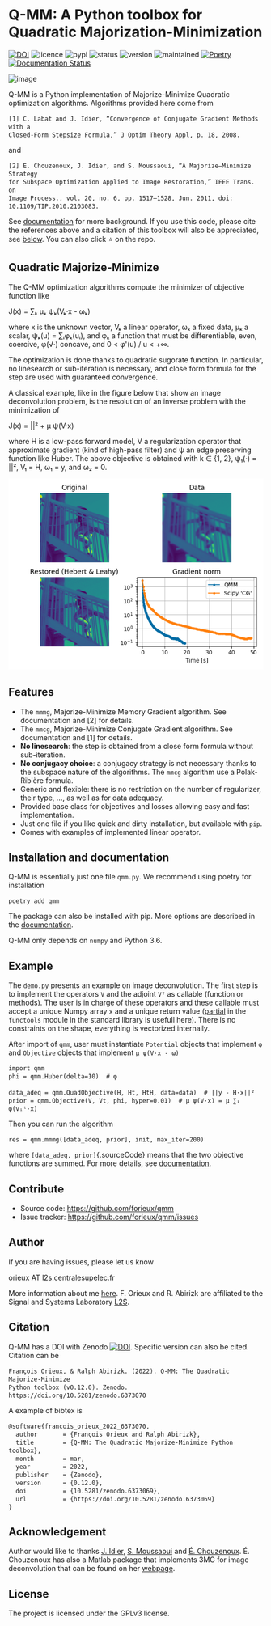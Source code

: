 Q-MM: A Python toolbox for Quadratic Majorization-Minimization
==============================================================

[![DOI](https://zenodo.org/badge/DOI/10.5281/zenodo.6373070.svg)](https://doi.org/10.5281/zenodo.6373070)
![licence](https://img.shields.io/github/license/forieux/qmm)
![pypi](https://img.shields.io/pypi/v/qmm)
![status](https://img.shields.io/pypi/status/qmm)
![version](https://img.shields.io/pypi/pyversions/qmm)
![maintained](https://img.shields.io/maintenance/yes/2024)
[![Poetry](https://img.shields.io/endpoint?url=https://python-poetry.org/badge/v0.json)](https://python-poetry.org/)
[![Documentation Status](https://readthedocs.org/projects/qmm/badge/?version=latest)](https://qmm.readthedocs.io/en/latest/?badge=latest)

![image](./docs/qmm.png)

Q-MM is a Python implementation of Majorize-Minimize Quadratic optimization
algorithms. Algorithms provided here come from

    [1] C. Labat and J. Idier, “Convergence of Conjugate Gradient Methods with a
    Closed-Form Stepsize Formula,” J Optim Theory Appl, p. 18, 2008.

and

    [2] E. Chouzenoux, J. Idier, and S. Moussaoui, “A Majorize–Minimize Strategy
    for Subspace Optimization Applied to Image Restoration,” IEEE Trans. on
    Image Process., vol. 20, no. 6, pp. 1517–1528, Jun. 2011, doi:
    10.1109/TIP.2010.2103083.

See [documentation](https://qmm.readthedocs.io/en/stable/index.html) for more
background. If you use this code, please cite the references above and a
citation of this toolbox will also be appreciated, see [below](#citation). You
can also click ⭐ on the repo.

Quadratic Majorize-Minimize
---------------------------

The Q-MM optimization algorithms compute the minimizer of objective
function like

J(x) = ∑ₖ μₖ ψₖ(Vₖ·x - ωₖ)

where x is the unknown vector, Vₖ a linear operator, ωₖ a fixed data, μₖ
a scalar, ψₖ(u) = ∑ᵢφₖ(uᵢ), and φₖ a function that must be
differentiable, even, coercive, φ(√·) concave, and 0 \< φ\'(u) / u \<
+∞.

The optimization is done thanks to quadratic sugorate function. In
particular, no linesearch or sub-iteration is necessary, and close form
formula for the step are used with guaranteed convergence.

A classical example, like in the figure below that show an image
deconvolution problem, is the resolution of an inverse problem with the
minimization of

J(x) = \|\|² + μ ψ(V·x)

where H is a low-pass forward model, V a regularization operator that
approximate gradient (kind of high-pass filter) and ψ an edge preserving
function like Huber. The above objective is obtained with k ∈ {1, 2},
ψ₁(·) = \|\|², V₁ = H, ω₁ = y, and ω₂ = 0.

![image](./docs/image.png)

Features
--------

-   The `mmmg`, Majorize-Minimize Memory Gradient algorithm. See
    documentation and \[2\] for details.
-   The `mmcg`, Majorize-Minimize Conjugate Gradient algorithm. See
    documentation and \[1\] for details.
-   **No linesearch**: the step is obtained from a close form formula
    without sub-iteration.
-   **No conjugacy choice**: a conjugacy strategy is not necessary
    thanks to the subspace nature of the algorithms. The `mmcg`
    algorithm use a Polak-Ribière formula.
-   Generic and flexible: there is no restriction on the number of
    regularizer, their type, ..., as well as for data adequacy.
-   Provided base class for objectives and losses allowing easy and fast
    implementation.
-   Just one file if you like quick and dirty installation, but
    available with `pip`.
-   Comes with examples of implemented linear operator.

Installation and documentation
------------------------------

Q-MM is essentially just one file `qmm.py`. We recommend using poetry
for installation

``` {.sourceCode .sh}
poetry add qmm
```

The package can also be installed with pip. More options are described
in the [documentation](https://qmm.readthedocs.io/en/stable/index.html).

Q-MM only depends on `numpy` and Python 3.6.

Example
-------

The `demo.py` presents an example on image deconvolution. The first step
is to implement the operators `V` and the adjoint `Vᵀ` as callable
(function or methods). The user is in charge of these operators and
these callable must accept a unique Numpy array `x` and a unique return
value
([partial](https://docs.python.org/fr/3.9/library/functools.html#functools.partial)
in the `functools` module in the standard library is usefull here).
There is no constraints on the shape, everything is vectorized
internally.

After import of `qmm`, user must instantiate `Potential` objects that
implement `φ` and `Objective` objects that implement `μ ψ(V·x - ω)`

``` {.sourceCode .python}
import qmm
phi = qmm.Huber(delta=10)  # φ

data_adeq = qmm.QuadObjective(H, Ht, HtH, data=data)  # ||y - H·x||²
prior = qmm.Objective(V, Vt, phi, hyper=0.01)  # μ ψ(V·x) = μ ∑ᵢ φ(vᵢᵗ·x)
```

Then you can run the algorithm

``` {.sourceCode .python}
res = qmm.mmmg([data_adeq, prior], init, max_iter=200)
```

where `[data_adeq, prior]`{.sourceCode} means that the two objective
functions are summed. For more details, see
[documentation](https://qmm.readthedocs.io/en/stable/index.html).

Contribute
----------

-   Source code: <https://github.com/forieux/qmm>
-   Issue tracker: <https://github.com/forieux/qmm/issues>

Author
------

If you are having issues, please let us know

orieux AT l2s.centralesupelec.fr

More information about me [here](https://pro.orieux.fr). F. Orieux and
R. Abirizk are affiliated to the Signal and Systems Laboratory
[L2S](https://l2s.centralesupelec.fr/).

Citation
--------

Q-MM has a DOI with Zenodo
[![DOI](https://zenodo.org/badge/DOI/10.5281/zenodo.6373069.svg)](https://doi.org/10.5281/zenodo.6373069).
Specific version can also be cited. Citation can be

    François Orieux, & Ralph Abirizk. (2022). Q-MM: The Quadratic Majorize-Minimize
    Python toolbox (v0.12.0). Zenodo. https://doi.org/10.5281/zenodo.6373070

A example of bibtex is

    @software{francois_orieux_2022_6373070,
      author       = {François Orieux and Ralph Abirizk},
      title        = {Q-MM: The Quadratic Majorize-Minimize Python toolbox},
      month        = mar,
      year         = 2022,
      publisher    = {Zenodo},
      version      = {0.12.0},
      doi          = {10.5281/zenodo.6373069},
      url          = {https://doi.org/10.5281/zenodo.6373069}
    }

Acknowledgement
---------------

Author would like to thanks [J.
Idier](https://pagespersowp.ls2n.fr/jeromeidier/en/jerome-idier-3/), [S.
Moussaoui](https://scholar.google.fr/citations?user=Vkr8yxkAAAAJ&hl=fr)
and [É. Chouzenoux](http://www-syscom.univ-mlv.fr/~chouzeno/). É.
Chouzenoux has also a Matlab package that implements 3MG for image
deconvolution that can be found on her
[webpage](http://www-syscom.univ-mlv.fr/~chouzeno/Logiciel.html).

License
-------

The project is licensed under the GPLv3 license.

